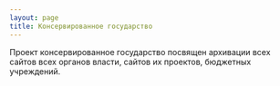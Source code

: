 ```yaml
---
layout: page
title: Консервированное государство
---
```


Проект консервированное государство посвящен архивации всех сайтов всех органов власти, сайтов их проектов, бюджетных учреждений.
